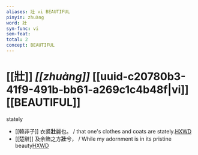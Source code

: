 ```yaml
---
aliases: 壯 vi BEAUTIFUL
pinyin: zhuàng
word: 壯
syn-func: vi
sem-feat: 
total: 2
concept: BEAUTIFUL 
---
```

# [[壯]] *[[zhuàng]]*  [[uuid-c20780b3-41f9-491b-bb61-a269c1c4b48f|vi]] [[BEAUTIFUL]]
stately
 - [[韓非子]] 衣裘**壯**麗也。 / that one's clothes and coats are stately.[HXWD](https://hxwd.org/textview.html?location=KR3c0005_tls_020-41a.4)
 - [[楚辭]] 及余飾之方**壯**兮， / While my adornment is in its pristine beauty[HXWD](https://hxwd.org/textview.html?location=KR4a0001_tls_001-7a.76)